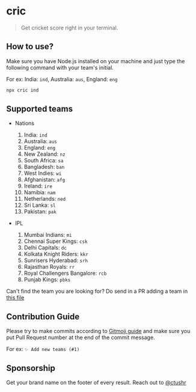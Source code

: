 # cric

> Get cricket score right in your terminal.

## How to use?

Make sure you have Node.js installed on your machine and just type the
following command with your team's initial.

For ex: India: `ind`, Australia: `aus`, England: `eng`

```bash
npx cric ind
```

## Supported teams

- Nations

  1. India: `ind`
  2. Australia: `aus`
  3. England: `eng`
  4. New Zealand: `nz`
  5. South Africa: `sa`
  6. Bangladesh: `ban`
  7. West Indies: `wi`
  8. Afghanistan: `afg`
  9. Ireland: `ire`
  10. Namibia: `nam`
  11. Netherlands: `ned`
  12. Sri Lanka: `sl`
  13. Pakistan: `pak`

- IPL
  1. Mumbai Indians: `mi`
  2. Chennai Super Kings: `csk`
  3. Delhi Capitals: `dc`
  4. Kolkata Knight Riders: `kkr`
  5. Sunrisers Hyderabad: `srh`
  6. Rajasthan Royals: `rr`
  7. Royal Challengers Bangalore: `rcb`
  8. Punjab Kings: `pbks`

Can't find the team you are looking for?
Do send in a PR adding a team in [this file](https://github.com/chtushar/cric/blob/main/data/data.go)

## Contribution Guide

Please try to make commits according to [Gitmoji guide](https://gitmoji.dev/) and make sure you put Pull Request number at the end of the commit message.

For ex: `✨ Add new teams (#1)`

## Sponsorship

Get your brand name on the footer of every result. Reach out to [@ctushr](https://twitter.com/ctushr)
